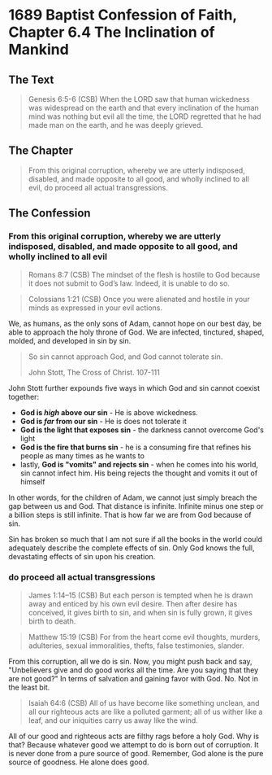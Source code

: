 # 1689 Baptist Confession of Faith, Chapter 6.4 The Inclination of Mankind

## The Text

>Genesis 6:5-6 (CSB) When the LORD saw that human wickedness was widespread on the earth and that every inclination of the human mind was nothing but evil all the time, the LORD regretted that he had made man on the earth, and he was deeply grieved.

## The Chapter

>From this original corruption, whereby we are utterly indisposed, disabled, and made opposite to all good, and wholly inclined to all evil, do proceed all actual transgressions.

## The Confession

### From this original corruption, whereby we are utterly indisposed, disabled, and made opposite to all good, and wholly inclined to all evil

>Romans 8:7 (CSB) The mindset of the flesh is hostile to God because it does not submit to God’s law. Indeed, it is unable to do so.

>Colossians 1:21 (CSB) Once you were alienated and hostile in your minds as expressed in your evil actions.

We, as humans, as the only sons of Adam, cannot hope on our best day, be able to approach the holy throne of God. We are infected, tinctured, shaped, molded, and developed in sin by sin.

>So sin cannot approach God, and God cannot tolerate sin.
>
>John Stott, The Cross of Christ. 107-111

John Stott further expounds five ways in which God and sin cannot coexist together:

- **God is *high* above our sin** - He is above wickedness.
- **God is *far* from our sin** - He is does not tolerate it
- **God is the light that exposes sin** - the darkness cannot overcome God's light
- **God is the fire that burns sin** - he is a consuming fire that refines his people as many times as he wants to 
- lastly, **God is "vomits" and rejects sin** - when he comes into his world, sin cannot infect him. His being rejects the thought and vomits it out of himself

In other words, for the children of Adam, we cannot just simply breach the gap between us and God. That distance is infinite. Infinite minus one step or a billion steps is still infinite. That is how far we are from God because of sin.

Sin has broken so much that I am not sure if all the books in the world could adequately describe the complete effects of sin. Only God knows the full, devastating effects of sin upon his creation.

### do proceed all actual transgressions

>James 1:14–15 (CSB) But each person is tempted when he is drawn away and enticed by his own evil desire. Then after desire has conceived, it gives birth to sin, and when sin is fully grown, it gives birth to death.

>Matthew 15:19 (CSB) For from the heart come evil thoughts, murders, adulteries, sexual immoralities, thefts, false testimonies, slander.

From this corruption, all we do is sin. Now, you might push back and say, "Unbelievers give and do good works all the time. Are you saying that they are not good?" In terms of salvation and gaining favor with God. No. Not in the least bit.

>Isaiah 64:6 (CSB) All of us have become like something unclean, and all our righteous acts are like a polluted garment; all of us wither like a leaf, and our iniquities carry us away like the wind.

All of our good and righteous acts are filthy rags before a holy God. Why is that? Because whatever good we attempt to do is born out of corruption. It is never done from a pure source of good. Remember, God alone is the pure source of goodness. He alone does good.

